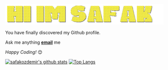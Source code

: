 ![gif](https://github.com/safakozdemir/safakozdemir/blob/main/safakgif.gif)

You have finally discovered my Github profile.

Ask me anything <a href="mailto:sfkzdmr07@gmail.com"><b>email</b></a> me

<i>Happy Coding!</i> 😊

[![safakozdemir's github stats](https://github-readme-stats.vercel.app/api?username=safakozdemir&show_icons=true&theme=merko)](https://github.com/anuraghazra/github-readme-stats) [![Top Langs](https://github-readme-stats.vercel.app/api/top-langs/?username=safakozdemir&layout=compact&theme=merko)](https://github.com/anuraghazra/github-readme-stats)
